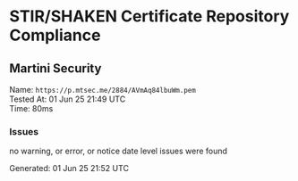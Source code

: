 # STIR/SHAKEN Certificate Repository Compliance

## Martini Security

Name: `https://p.mtsec.me/2884/AVmAq84lbuWm.pem`\
Tested At: 01 Jun 25 21:49 UTC\
Time: 80ms

### Issues

no warning, or error, or notice date level issues were found

Generated: 01 Jun 25 21:52 UTC